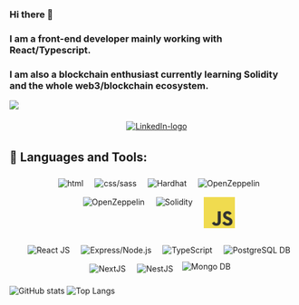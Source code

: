 ### Hi there 👋 
### I am a front-end developer mainly working with React/Typescript.
### I am also a blockchain enthusiast currently learning Solidity and the whole web3/blockchain ecosystem.
![](https://komarev.com/ghpvc/?username=your-github-username&color=green)

<ul align="center">
 <a href="https://www.linkedin.com/in/petar-dzhunov-9515b6210/" target="_blank" rel="noopener noreferrer"> <img src="https://upload.wikimedia.org/wikipedia/commons/thumb/e/e9/Linkedin_icon.svg/1024px-Linkedin_icon.svg.png" alt="LinkedIn-logo" height="40" style="vertical-align:top; margin:4px"></a>
 <a href="mailto:petar.djunov@abv.bg> <img src="https://cdn.jsdelivr.net/npm/simple-icons@v3/icons/gmail.svg" alt="email" height="40" style="vertical-align:top; margin:4px"></a>
</ul>

## 🧰 Languages and Tools:
<div >
<ul align="center">
<img src="https://upload.wikimedia.org/wikipedia/commons/thumb/6/61/HTML5_logo_and_wordmark.svg/2048px-HTML5_logo_and_wordmark.svg.png" alt="html" height="55" style="vertical-align:top; margin:8px">
<img src="https://boffincoders.com/wp-content/uploads/2021/05/convert-css-to-sass-or-scss-expeditiously.jpg" alt="css/sass" height="55" style="vertical-align:top; margin:8px">
<img src="https://chainstack.com/wp-content/uploads/2021/12/hardhat.png" alt="Hardhat" height="55" style="vertical-align:top; margin:8px">
<img src="https://i0.wp.com/blog.openzeppelin.com/wp-content/uploads/2016/09/1_2uu_MNW3D-XUJ6jleukUug.png?resize=840%2C313&ssl=1" alt="OpenZeppelin" height="55" style="vertical-align:top; margin:8px">
<img src="https://gitcoin.co/blog/wp-content/uploads/2022/07/ethersjs.png" alt="OpenZeppelin" height="55" style="vertical-align:top; margin:8px">
<img src="https://metaschool.so/articles/wp-content/uploads/2022/03/Frame-76.png" alt="Solidity" height="55" style="vertical-align:top; margin:8px">
<img src="https://raw.githubusercontent.com/github/explore/80688e429a7d4ef2fca1e82350fe8e3517d3494d/topics/javascript/javascript.png" alt="Javascript" height="55" style="vertical-align:top; margin:8px">
</ul>

</div>
<div>
<ul align="center">
<img src="https://upload.wikimedia.org/wikipedia/commons/thumb/a/a7/React-icon.svg/1280px-React-icon.svg.png" alt="React JS" height="55" style="vertical-align:top; margin:8px">
<img src="https://miro.medium.com/max/1051/1*q9myzo5Au8OfsaSrCodNmw.png" alt="Express/Node.js" height="40" style="vertical-align:top; margin:8px">
<img src="https://upload.wikimedia.org/wikipedia/commons/thumb/4/4c/Typescript_logo_2020.svg/1024px-Typescript_logo_2020.svg.png" alt="TypeScript" height="55" style="vertical-align:top; margin:8px">
<img src="https://s3.eu-central-1.wasabisys.com/kirelos/wp-content/uploads/2020/07/06051208/install-postgresql-13-on-centos-8-rhel-8.png" alt="PostgreSQL DB" height="40" style="vertical-align:top; margin:8px">
<img src="https://reffect.co.jp/wp-content/uploads/2020/09/next_js_basic.png" alt="NextJS" height="55" style="vertical-align:top; margin:8px">
<img src="https://camo.githubusercontent.com/c704e8013883cc3a04c7657e656fe30be5b188145d759a6aaff441658c5ffae0/68747470733a2f2f6e6573746a732e636f6d2f696d672f6c6f676f5f746578742e737667" alt="NestJS" height="40" style="vertical-align:top; margin:8px">
<img src="https://www.pngkit.com/png/detail/225-2254691_9kib-354x415-unnamed-mongodb-logo-svg.png" alt="Mongo DB" height="55" style="vertical-align:top; margin:4px">
</ul>
</div>

![GitHub stats](https://github-readme-stats.vercel.app/api?username=PetyrDzhunov&show_icons=true&theme=aura)
![Top Langs](https://github-readme-stats.vercel.app/api/top-langs/?username=PetyrDzhunov&theme=aura)               
